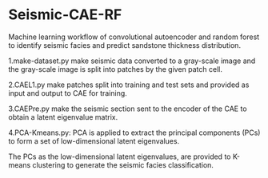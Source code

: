 # Seismic-CAE-RF
Machine learning workflow of convolutional autoencoder and random forest to identify seismic facies and predict sandstone thickness distribution.


1.make-dataset.py make seismic data converted to a gray-scale image and the gray-scale image is split into patches by the given patch cell.

2.CAEL1.py make patches split into training and test sets and provided as input and output to CAE for training.

3.CAEPre.py  make the seismic section sent to the encoder of the CAE to obtain a latent eigenvalue matrix.

4.PCA-Kmeans.py: PCA is applied to extract the principal components (PCs) to form a set of low-dimensional latent eigenvalues. 

The PCs as the low-dimensional latent eigenvalues, are provided to K-means clustering to generate the seismic facies classification.
